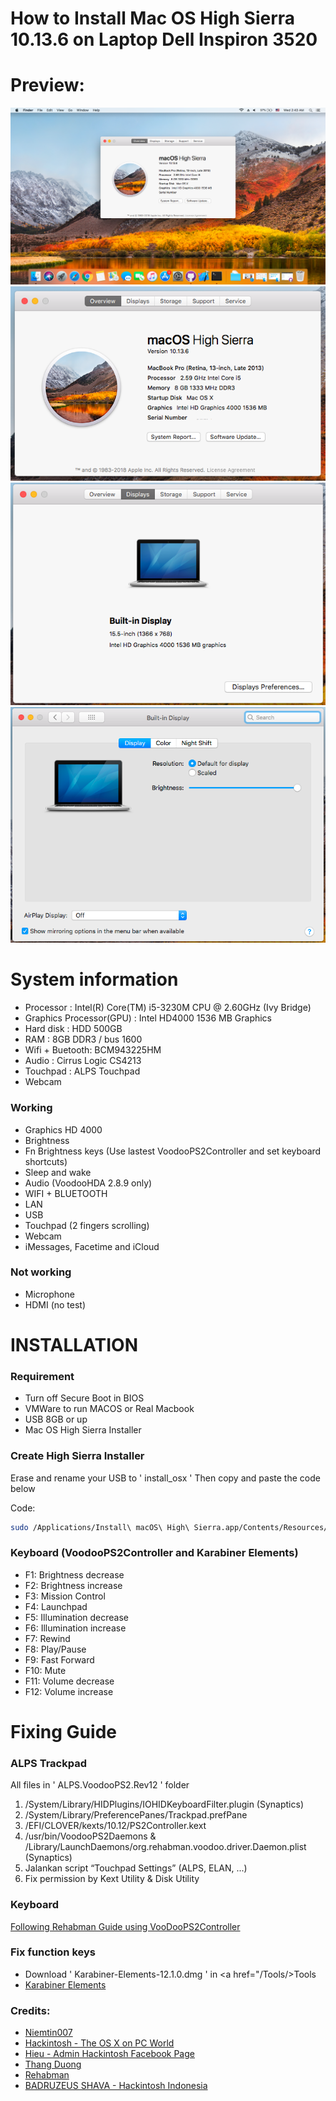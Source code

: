 # How to Install Mac OS High Sierra 10.13.6 on Laptop Dell Inspiron 3520

# Preview:
<img src ="/images/img1.png"  />
<img src ="/images/img2.png"  />
<img src ="/images/img3.png" />
<img src ="/images/img4.png"  />


# System information
- Processor : Intel(R) Core(TM) i5-3230M CPU @ 2.60GHz (Ivy Bridge)
- Graphics Processor(GPU) : Intel HD4000 1536 MB Graphics
- Hard disk : HDD 500GB
- RAM : 8GB DDR3 / bus 1600
- Wifi + Buetooth: BCM943225HM
- Audio : Cirrus Logic CS4213
- Touchpad : ALPS Touchpad
- Webcam 

### Working
- Graphics HD 4000
- Brightness
- Fn Brightness keys (Use lastest VoodooPS2Controller and set keyboard shortcuts)
- Sleep and wake
- Audio (VoodooHDA 2.8.9 only)
- WIFI + BLUETOOTH
- LAN
- USB
- Touchpad (2 fingers scrolling)
- Webcam
- iMessages, Facetime and iCloud
### Not working
- Microphone
- HDMI (no test)

# INSTALLATION

### Requirement
- Turn off Secure Boot in BIOS
- VMWare to run MACOS or Real Macbook
- USB 8GB or up
- Mac OS High Sierra Installer

### Create High Sierra Installer
Erase and rename your USB to ' install_osx '
Then copy and paste the code below

Code:
```sh
sudo /Applications/Install\ macOS\ High\ Sierra.app/Contents/Resources/createinstallmedia --volume /Volumes/install_osx --applicationpath /Applications/Install\ macOS\ High\ Sierra.app --nointeraction
```

### Keyboard (VoodooPS2Controller and Karabiner Elements)
- F1: Brightness decrease
- F2: Brightness increase
- F3: Mission Control
- F4: Launchpad
- F5: Illumination decrease
- F6: Illumination increase
- F7: Rewind
- F8: Play/Pause
- F9: Fast Forward
- F10: Mute
- F11: Volume decrease
- F12: Volume increase

# Fixing Guide
### ALPS Trackpad
All files in ' ALPS.VoodooPS2.Rev12 ' folder
1. /System/Library/HIDPlugins/IOHIDKeyboardFilter.plugin (Synaptics)
2. /System/Library/PreferencePanes/Trackpad.prefPane
3. /EFI/CLOVER/kexts/10.12/PS2Controller.kext
4. /usr/bin/VoodooPS2Daemons & /Library/LaunchDaemons/org.rehabman.voodoo.driver.Daemon.plist (Synaptics)
5. Jalankan script “Touchpad Settings” (ALPS, ELAN, ...)
6. Fix permission by Kext Utility & Disk Utility

### Keyboard
[Following Rehabman Guide using VooDooPS2Controller](https://github.com/RehabMan/OS-X-Voodoo-PS2-Controller/wiki/How-to-Install)

### Fix function keys
* Download ' Karabiner-Elements-12.1.0.dmg ' in <a href="/Tools/>Tools</a>
* [Karabiner Elements](https://l.facebook.com/l.php?u=https%3A%2F%2Fgithub.com%2Ftekezo%2FKarabiner-Elements&h=AT2DVoTW5UeSOoi4BrHvv-GmIBFkGGlhkF1BE5dQWnsch4Um7YBcoA9PibJ9d62TyUDVqmhKkh3pKUVHX3s2QdbF76VmeK4t-BGFB_dtrSpY0COjQadRXYOrBHqXilUmcc8bqxd3ojGGo_eNr9ZCgRomPT4)

### Credits:
* [Niemtin007](http://niemtin007.blogspot.com/)
* [Hackintosh - The OS X on PC World](https://www.facebook.com/groups/hackintoshPC/)
* [Hieu - Admin Hackintosh Facebook Page](https://www.facebook.com/cobaohieu)
* [Thang Duong](https://www.facebook.com/thangduong.dev)
* [Rehabman](https://github.com/RehabMan)
* [BADRUZEUS SHAVA - Hackintosh Indonesia](https://www.facebook.com/badruzeus)

